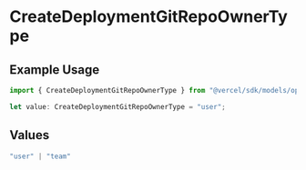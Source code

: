 # CreateDeploymentGitRepoOwnerType

## Example Usage

```typescript
import { CreateDeploymentGitRepoOwnerType } from "@vercel/sdk/models/operations/createdeployment.js";

let value: CreateDeploymentGitRepoOwnerType = "user";
```

## Values

```typescript
"user" | "team"
```